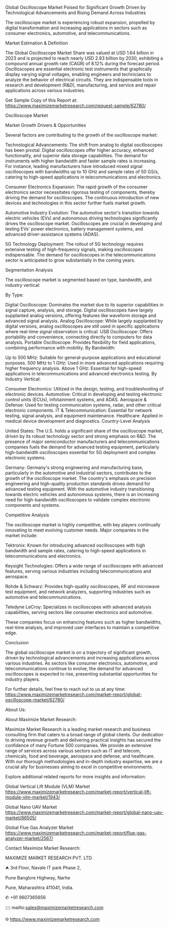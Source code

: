 Global Oscilloscope Market Poised for Significant Growth Driven by Technological Advancements and Rising Demand Across Industries

The oscilloscope market is experiencing robust expansion, propelled by digital transformation and increasing applications in sectors such as consumer electronics, automotive, and telecommunications.

Market Estimation & Definition

The Global Oscilloscope Market Share was valued at USD 1.64 billion in 2023 and is projected to reach nearly USD 2.83 billion by 2030, exhibiting a compound annual growth rate (CAGR) of 8.12% during the forecast period. Oscilloscopes are essential electronic test instruments that graphically display varying signal voltages, enabling engineers and technicians to analyze the behavior of electrical circuits. They are indispensable tools in research and development (R&D), manufacturing, and service and repair applications across various industries.

Get Sample Copy of this Report at: https://www.maximizemarketresearch.com/request-sample/62780/ 

Oscilloscope Market

Market Growth Drivers & Opportunities

Several factors are contributing to the growth of the oscilloscope market:

Technological Advancements: The shift from analog to digital oscilloscopes has been pivotal. Digital oscilloscopes offer higher accuracy, enhanced functionality, and superior data storage capabilities. The demand for instruments with higher bandwidth and faster sample rates is increasing. For instance, leading manufacturers have introduced mixed signal oscilloscopes with bandwidths up to 10 GHz and sample rates of 50 GS/s, catering to high-speed applications in telecommunications and electronics.

Consumer Electronics Expansion: The rapid growth of the consumer electronics sector necessitates rigorous testing of components, thereby driving the demand for oscilloscopes. The continuous introduction of new devices and technologies in this sector further fuels market growth.

Automotive Industry Evolution: The automotive sector's transition towards electric vehicles (EVs) and autonomous driving technologies significantly drives the oscilloscope market. Oscilloscopes are crucial in developing and testing EVs' power electronics, battery management systems, and advanced driver-assistance systems (ADAS).

5G Technology Deployment: The rollout of 5G technology requires extensive testing of high-frequency signals, making oscilloscopes indispensable. The demand for oscilloscopes in the telecommunications sector is anticipated to grow substantially in the coming years.

Segmentation Analysis

The oscilloscope market is segmented based on type, bandwidth, and industry vertical:

By Type:

Digital Oscilloscope: Dominates the market due to its superior capabilities in signal capture, analysis, and storage. Digital oscilloscopes have largely supplanted analog versions, offering features like waveform storage and advanced signal analysis.
Analog Oscilloscope: While largely supplanted by digital versions, analog oscilloscopes are still used in specific applications where real-time signal observation is critical.
USB Oscilloscope: Offers portability and convenience, connecting directly to computers for data analysis.
Portable Oscilloscope: Provides flexibility for field applications, combining performance with mobility.
By Bandwidth:

Up to 500 MHz: Suitable for general-purpose applications and educational purposes.
500 MHz to 1 GHz: Used in more advanced applications requiring higher frequency analysis.
Above 1 GHz: Essential for high-speed applications in telecommunications and advanced electronics testing.
By Industry Vertical:

Consumer Electronics: Utilized in the design, testing, and troubleshooting of electronic devices.
Automotive: Critical in developing and testing electronic control units (ECUs), infotainment systems, and ADAS.
Aerospace & Defense: Used for testing communication systems, radar, and other critical electronic components.
IT & Telecommunication: Essential for network testing, signal analysis, and equipment maintenance.
Healthcare: Applied in medical device development and diagnostics.
Country-Level Analysis

United States: The U.S. holds a significant share of the oscilloscope market, driven by its robust technology sector and strong emphasis on R&D. The presence of major semiconductor manufacturers and telecommunications companies fuels the demand for advanced testing equipment, particularly high-bandwidth oscilloscopes essential for 5G deployment and complex electronic systems.

Germany: Germany's strong engineering and manufacturing base, particularly in the automotive and industrial sectors, contributes to the growth of the oscilloscope market. The country's emphasis on precision engineering and high-quality production standards drives demand for advanced testing equipment. With the automotive industry transitioning towards electric vehicles and autonomous systems, there is an increasing need for high-bandwidth oscilloscopes to validate complex electronic components and systems.

Competitive Analysis

The oscilloscope market is highly competitive, with key players continually innovating to meet evolving customer needs. Major companies in the market include:

Tektronix: Known for introducing advanced oscilloscopes with high bandwidth and sample rates, catering to high-speed applications in telecommunications and electronics.

Keysight Technologies: Offers a wide range of oscilloscopes with advanced features, serving various industries including telecommunications and aerospace.

Rohde & Schwarz: Provides high-quality oscilloscopes, RF and microwave test equipment, and network analyzers, supporting industries such as automotive and telecommunications.

Teledyne LeCroy: Specializes in oscilloscopes with advanced analysis capabilities, serving sectors like consumer electronics and automotive.

These companies focus on enhancing features such as higher bandwidths, real-time analysis, and improved user interfaces to maintain a competitive edge.

Conclusion

The global oscilloscope market is on a trajectory of significant growth, driven by technological advancements and increasing applications across various industries. As sectors like consumer electronics, automotive, and telecommunications continue to evolve, the demand for advanced oscilloscopes is expected to rise, presenting substantial opportunities for industry players.

For further details, feel free to reach out to us at any time: https://www.maximizemarketresearch.com/market-report/global-oscilloscope-market/62780/ 

About Us: 

About Maximize Market Research:

Maximize Market Research is a leading market research and business consulting firm that caters to a broad range of global clients. Our dedication to driving revenue growth and delivering practical insights has secured the confidence of many Fortune 500 companies. We provide an extensive range of services across various sectors such as IT and telecom, chemicals, food and beverage, aerospace and defense, and healthcare. With our thorough methodologies and in-depth industry expertise, we are a crucial ally for businesses aiming to excel in competitive environments.

Explore additional related reports for more insights and information:

Global Vertical Lift Module (VLM) Market https://www.maximizemarketresearch.com/market-report/vertical-lift-module-vlm-market/1943/ 

Global Nano UAV Market https://www.maximizemarketresearch.com/market-report/global-nano-uav-market/86505/ 

Global Flue Gas Analyzer Market https://www.maximizemarketresearch.com/market-report/flue-gas-analyzer-market/2567/ 

Contact Maximize Market Research:

MAXIMIZE MARKET RESEARCH PVT. LTD.

⮝ 3rd Floor, Navale IT park Phase 2,

Pune Banglore Highway, Narhe

Pune, Maharashtra 411041, India.

✆ +91 9607365656

🖂 mailto:sales@maximizemarketresearch.com

🌐 https://www.maximizemarketresearch.com
